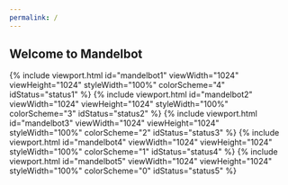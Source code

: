 ```yaml
---
permalink: /
---
```


Welcome to Mandelbot
--------------------

{% include viewport.html id="mandelbot1" viewWidth="1024" viewHeight="1024" styleWidth="100%" colorScheme="4" idStatus="status1" %}
{% include viewport.html id="mandelbot2" viewWidth="1024" viewHeight="1024" styleWidth="100%" colorScheme="3" idStatus="status2" %}
{% include viewport.html id="mandelbot3" viewWidth="1024" viewHeight="1024" styleWidth="100%" colorScheme="2" idStatus="status3" %}
{% include viewport.html id="mandelbot4" viewWidth="1024" viewHeight="1024" styleWidth="100%" colorScheme="1" idStatus="status4" %}
{% include viewport.html id="mandelbot5" viewWidth="1024" viewHeight="1024" styleWidth="100%" colorScheme="0" idStatus="status5" %}
